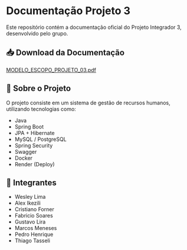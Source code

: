 # Documentação Projeto 3

Este repositório contém a documentação oficial do Projeto Integrador 3, desenvolvido pelo grupo.

## 📥 Download da Documentação

[MODELO_ESCOPO_PROJETO_03.pdf](https://github.com/user-attachments/files/20593818/MODELO_ESCOPO_PROJETO_03.pdf)

## 📌 Sobre o Projeto

O projeto consiste em um sistema de gestão de recursos humanos, utilizando tecnologias como:

- Java
- Spring Boot
- JPA + Hibernate
- MySQL / PostgreSQL
- Spring Security
- Swagger
- Docker
- Render (Deploy)

## 👥 Integrantes

- Wesley Lima  
- Alex Ikezili  
- Cristiano Forner  
- Fabricio Soares  
- Gustavo Lira  
- Marcos Meneses  
- Pedro Henrique  
- Thiago Tasseli
